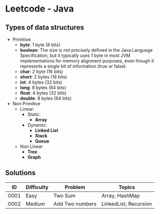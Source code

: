 # Leetcode - Java

## Types of data structures

- Primitive
  - **byte**: 1 byte (8 bits)
  - **boolean**: The size is not precisely defined in the Java Language Specification, but it typically uses 1 byte in most JVM implementations for memory alignment purposes, even though it represents a single bit of information (true or false).
  - **char**: 2 byte (16 bits)
  - **short**: 2 bytes (16 bits) 
  - **int**: 4 bytes (32 bits) 
  - **long**: 8 bytes (64 bits)
  - **float**: 4 bytes (32 bits)
  - **double**: 8 bytes (64 bits)
- Non Primitive
  - Linear:
    - Static:
      - **Array**
    - Dynamic:
      - **Linked List**
      - **Stack**
      - **Queue**
  - Non Linear
    - **Tree**
    - **Graph**

## Solutions

| ID   | Difficulty | Problem         | Topics                |
|------|------------|-----------------|-----------------------|
| 0001 | Easy       | Two Sum         | Array, HashMap        |
| 0002 | Medium     | Add Two numbers | LinkedList, Recursion |